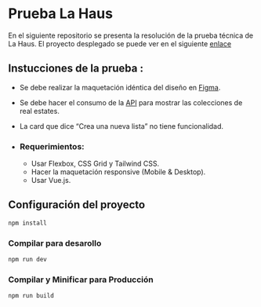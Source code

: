 # Prueba La Haus

En el siguiente repositorio se presenta la resolución de la prueba técnica de La Haus.
El proyecto desplegado se puede ver en el siguiente [enlace](https://susanaalvarezzuluaga.github.io/lh-prueba/)

## Instucciones de la prueba :

- Se debe realizar la maquetación idéntica del diseño en [Figma](https://www.figma.com/file/sW5Z8Y3pHim5OYIAAvRtd9/Prueba-T%C3%A9cnica?node-id=1%3A2).
- Se debe hacer el consumo de la [API](https://www.figma.com/file/sW5Z8Y3pHim5OYIAAvRtd9/Prueba-T%C3%A9cnica?node-id=1%3A2) para mostrar las colecciones de real estates.
- La card que dice “Crea una nueva lista” no tiene funcionalidad.

- ### Requerimientos:
  - Usar Flexbox, CSS Grid y Tailwind CSS.
  - Hacer la maquetación responsive (Mobile & Desktop).
  - Usar Vue.js.

## Configuración del proyecto

```sh
npm install
```

### Compilar para desarollo

```sh
npm run dev
```

### Compilar y Minificar para Producción

```sh
npm run build
```
